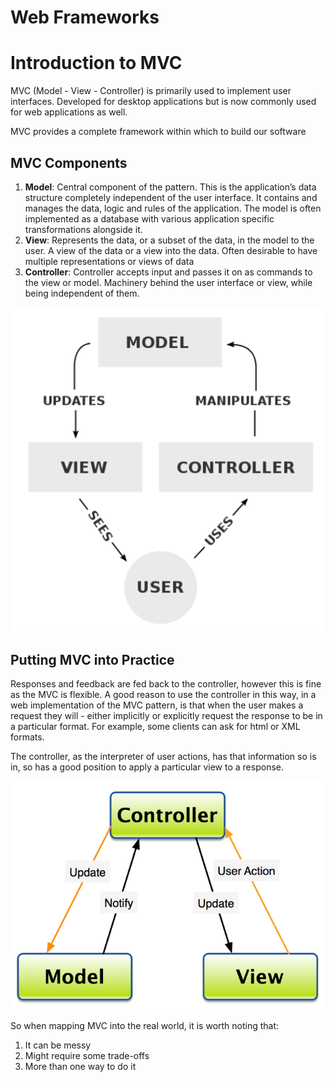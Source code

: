 # Web Frameworks

# Introduction to MVC

MVC (Model - View - Controller) is primarily used to implement user interfaces. Developed for desktop applications but is now commonly used for web applications as well.

MVC provides a complete framework within which to build our software

## MVC Components

1. **Model**: Central component of the pattern. This is the application’s data structure completely independent of the user interface. It contains and manages the data, logic and rules of the application. The model is often implemented as a database with various application specific transformations alongside it.
2. **View**: Represents the data, or a subset of the data, in the model to the user. A view of the data or a view into the data. Often desirable to have multiple representations or views of data
3. **Controller**: Controller accepts input and passes it on as commands to the view or model. Machinery behind the user interface or view, while being independent of them.

![Untitled](Web%20Frameworks%20f70c138077104fe6a3b5bc679f6fdfb1/Untitled.png)

## Putting MVC into Practice

Responses and feedback are fed back to the controller, however this is fine as the MVC is flexible. A good reason to use the controller in this way, in a web implementation of the MVC pattern, is that when the user makes a request they will - either implicitly or explicitly request the response to be in a particular format. For example, some clients can ask for html or XML formats.

The controller, as the interpreter of user actions, has that information so is in, so has a good position to apply a particular view to a response.

![Untitled](Web%20Frameworks%20f70c138077104fe6a3b5bc679f6fdfb1/Untitled%201.png)

So when mapping MVC into the real world, it is worth noting that: 

1. It can be messy
2. Might require some trade-offs
3. More than one way to do it